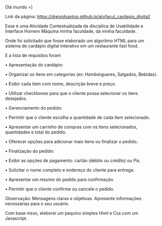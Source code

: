 Olá mundo =) 

Link da página: https://dreividsantos.github.io/atvfacul_cardapio_digital/

Esse é uma Atividade Contextualizada da disciplica de Usabilidade e Interface Homem Máquina minha faculdade, da minha faculdade. 

Onde foi solicitado que fosse elaborado um algoritmo HTML para um sistema de cardápio digital interativo em um restaurante fast food.

E a lista de requisitos foram

•	Apresentação do cardápio:

•	Organizar os itens em categorias (ex: Hambúrgueres, Salgados, Bebidas).

•	Exibir cada item com nome, descrição breve e preço.

•	Utilizar checkboxes para que o cliente possa selecionar os itens desejados.

•	Gerenciamento do pedido:

•	Permitir que o cliente escolha a quantidade de cada item selecionado.

•	Apresentar um carrinho de compras com os itens selecionados, quantidades e total do pedido.

•	Oferecer opções para adicionar mais itens ou finalizar o pedido.

•	Finalização do pedido:

•	Exibir as opções de pagamento: cartão (débito ou crédito) ou Pix.

•	Solicitar o nome completo e endereço do cliente para entrega.

•	Apresentar um resumo do pedido para confirmação.

•	Permitir que o cliente confirme ou cancele o pedido.

Observação: Mensagens claras e objetivas. Apresente informações necessárias para o seu usuário. 

Com base nisso, eleborei um pequino simples Html e Css com um Javascript. 
